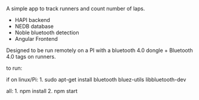 A simple app to track runners and count number of laps.

- HAPI backend
- NEDB database
- Noble bluetooth detection
- Angular Frontend

Designed to be run remotely on a PI with a bluetooth 4.0 dongle + Bluetooth 4.0 tags on runners.

to run:

if on linux/Pi:
    1. sudo apt-get install bluetooth bluez-utils libbluetooth-dev

all:
    1. npm install
    2. npm start